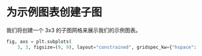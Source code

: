 # 为示例图表创建子图

我们将创建一个 3x3 的子图网格来展示我们的示例图表。

```python
fig, axs = plt.subplots(
    3, 3, figsize=(9, 9), layout="constrained", gridspec_kw={"hspace": 0.1})
```

